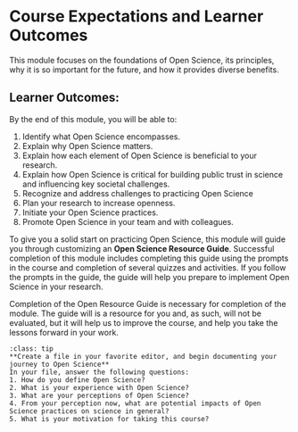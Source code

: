 # Course Expectations and Learner Outcomes

This module focuses on the foundations of Open Science, its principles, why it is so important for the future, and how it provides diverse benefits.

## Learner Outcomes: 

By the end of this module, you will be able to:

1. Identify what Open Science encompasses.
1. Explain why Open Science matters.
1. Explain how each element of Open Science is beneficial to your research.
1. Explain how Open Science is critical for building public trust in science and influencing key societal challenges.
1. Recognize and address challenges to practicing Open Science 
1. Plan your research to increase openness.
1. Initiate your Open Science practices.
1. Promote Open Science in your team and with colleagues.

To give you a solid start on practicing Open Science, this module will guide you through customizing an **Open Science Resource Guide**. 
Successful completion of this module includes completing this guide using the prompts in the course and completion of several quizzes  and activities.
If you follow the prompts in the guide, the guide will help you prepare to implement Open Science in your research.  

Completion of the Open Resource Guide is necessary for completion of the module. The guide will is a resource for you and, as such, will not be evaluated, but it will help us to improve the course, and help you take the lessons forward in your work.

`````{admonition} Activity: Open Science Resource Guide
:class: tip
**Create a file in your favorite editor, and begin documenting your journey to Open Science**
In your file, answer the following questions: 
1. How do you define Open Science?
2. What is your experience with Open Science?
3. What are your perceptions of Open Science? 
4. From your perception now, what are potential impacts of Open Science practices on science in general?
5. What is your motivation for taking this course?

`````